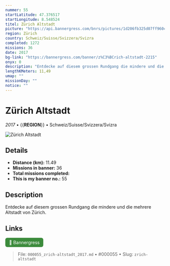 ```yaml
---
nummer: 55
startLatitude: 47.376517
startLongitude: 8.548524
titel: Zürich Altstadt
picture: "https://api.bannergress.com/bnrs/pictures/1d206fb325d07ff960cb466b2ca723e1"
region: Zürich
country: Schweiz/Suisse/Svizzera/Svizra
completed: 1272
missions: 36
date: 2017
bg-link: "https://bannergress.com/banner/z%C3%BCrich-altstadt-2215"
onyx: 0
description: "Entdecke auf diesem grossen Rundgang die mindere und die mehrere Altstadt von Zürich."
lengthKMeters: 11,49
umap: ""
missionDay: ""
notice: ""
---
```

# Zürich Altstadt

*2017* • {{__REGION__}} • Schweiz/Suisse/Svizzera/Svizra

![Zürich Altstadt](https://api.bannergress.com/bnrs/pictures/1d206fb325d07ff960cb466b2ca723e1)



## Details
- **Distance (km):** 11.49
- **Missions in banner:** 36
- **Total missions completed:** 
- **This is my banner no.:** 55



## Description
Entdecke auf diesem grossen Rundgang die mindere und die mehrere Altstadt von Zürich.



## Links
<a href="https://bannergress.com/banner/z%C3%BCrich-altstadt-2215" target="_blank" style="display:inline-block;margin-right:8px;padding:6px 12px;background:#3c8b3c;color:#fff;text-decoration:none;border-radius:6px;">🔗 Bannergress</a>



> File: `000055_zrich-altstadt_2017.md` • #000055 • Slug: `zrich-altstadt`
